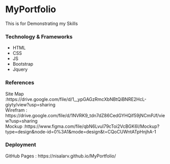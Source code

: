 # MyPortfolio
This is for Demonstrating my Skills
<h3>Technology & Frameworks</h3>

<ul>
  <li>HTML</li>
  <li>CSS</li>
  <li>JS</li>
  <li>Bootstrap</li>
  <li>Jquery</li>
</ul>

<h3>References</h3>
Site Map :https://drive.google.com/file/d/1__ypGAGzRmcXbNBtQiBNRE2HcL-giyty/view?usp=sharing <br>
Wirefram : https://drive.google.com/file/d/1NVRK9_tdn7dZ86CedGYHQif59jNCmPJf/view?usp=sharing<br>
Mockup :https://www.figma.com/file/qbN6LvuI79cToi2VcBGK6I/Mockup?type=design&node-id=0%3A1&mode=design&t=CQoCUWntATpHnjhA-1<br>

<h3>Deployment</h3>
GitHub Pages : https://nisalarv.github.io/MyPortfolio/ <br>
